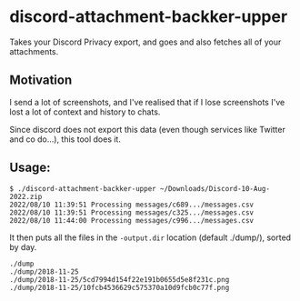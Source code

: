 discord-attachment-backker-upper
===

Takes your Discord Privacy export, and goes and also fetches all of your attachments.

## Motivation

I send a lot of screenshots, and I've realised that if I lose screenshots I've lost a lot of context and history to chats.

Since discord does not export this data (even though services like Twitter and co do...), this tool does it.

## Usage:

```
$ ./discord-attachment-backker-upper ~/Downloads/Discord-10-Aug-2022.zip 
2022/08/10 11:39:51 Processing messages/c689.../messages.csv
2022/08/10 11:39:51 Processing messages/c325.../messages.csv
2022/08/10 11:44:00 Processing messages/c996.../messages.csv
```

It then puts all the files in the `-output.dir` location (default ./dump/), sorted by day.

```
./dump
./dump/2018-11-25
./dump/2018-11-25/5cd7994d154f22e191b0655d5e8f231c.png
./dump/2018-11-25/10fcb4536629c575370a10d9fcb0c77f.png
```
